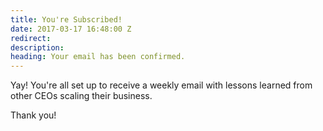 ```yaml
---
title: You're Subscribed!
date: 2017-03-17 16:48:00 Z
redirect: 
description: 
heading: Your email has been confirmed.
---
```


Yay! You're all set up to receive a weekly email with lessons learned from other CEOs scaling their business.

Thank you!
